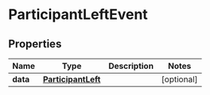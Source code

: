 

# ParticipantLeftEvent


## Properties

Name | Type | Description | Notes
------------ | ------------- | ------------- | -------------
**data** | [**ParticipantLeft**](ParticipantLeft.md) |  |  [optional]



